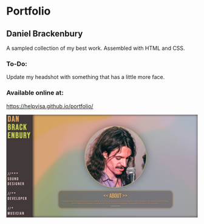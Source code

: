 # Portfolio
## Daniel Brackenbury

A sampled collection of my best work.
Assembled with HTML and CSS.

### To-Do:

Update my headshot with something that has a little more face.

### Available online at:
https://helpvisa.github.io/portfolio/

![Preview of Landing Page](./assets/readme-images/preview.jpg)
